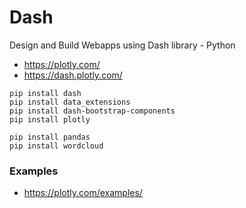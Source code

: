 # Dash
Design and Build Webapps using Dash library - Python

* https://plotly.com/
* https://dash.plotly.com/


```
pip install dash
pip install data_extensions
pip install dash-bootstrap-components
pip install plotly

pip install pandas
pip install wordcloud
```


### Examples
* https://plotly.com/examples/
